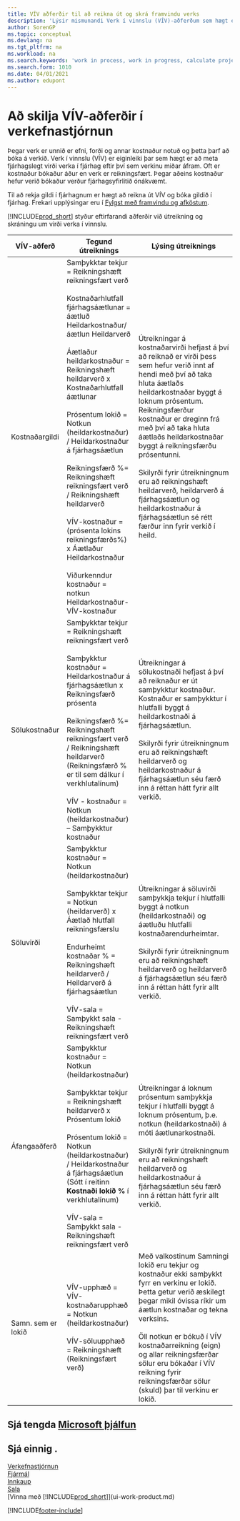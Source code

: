 ```yaml
---
title: VÍV aðferðir til að reikna út og skrá framvindu verks
description: 'Lýsir mismunandi Verk í vinnslu (VÍV)-aðferðum sem hægt er að nota til að bóka, fylgjast með og reikna út fjárhagsupplýsingar fyrir verk sem eru í vinnslu.'
author: SorenGP
ms.topic: conceptual
ms.devlang: na
ms.tgt_pltfrm: na
ms.workload: na
ms.search.keywords: 'work in process, work in progress, calculate project WIP'
ms.search.form: 1010
ms.date: 04/01/2021
ms.author: edupont
---
```

# Að skilja VÍV-aðferðir í verkefnastjórnun

Þegar verk er unnið er efni, forði og annar kostnaður notuð og þetta þarf að bóka á verkið. Verk í vinnslu (VÍV) er eiginleiki þar sem hægt er að meta fjárhagslegt virði verka í fjárhag eftir því sem verkinu miðar áfram. Oft er kostnaður bókaður áður en verk er reikningsfært. Þegar aðeins kostnaður hefur verið bókaður verður fjárhagsyfirlitið ónákvæmt.

Til að rekja gildi í fjárhagnum er hægt að reikna út VÍV og bóka gildið í fjárhag. Frekari upplýsingar eru í [Fylgst með framvindu og afköstum](projects-how-monitor-progress-performance.md).

[!INCLUDE[prod_short](includes/prod_short.md)] styður eftirfarandi aðferðir við útreikning og skráningu um virði verka í vinnslu.

| VÍV-aðferð | Tegund útreiknings | Lýsing útreiknings |
| --- | --- | --- |
| Kostnaðargildi |Samþykktar tekjur = Reikningshæft reikningsfært verð <br /><br />Kostnaðarhlutfall fjárhagsáætlunar = áætluð Heildarkostnaður/áætlun Heildarverð <br /><br />Áætlaður heildarkostnaður = Reikningshæft heildarverð x Kostnaðarhlutfall áætlunar <br /><br />Prósentum lokið = Notkun (heildarkostnaður) / Heildarkostnaður á fjárhagsáætlun <br /><br />Reikningsfærð %= Reikningshæft reikningsfært verð / Reikningshæft heildarverð <br /><br />VÍV-kostnaður = (prósenta lokins reikningsfærðs%) x Áætlaður Heildarkostnaður <br /><br />Viðurkenndur kostnaður = notkun Heildarkostnaður-VÍV-kostnaður|Útreikningar á kostnaðarvirði hefjast á því að reiknað er virði þess sem hefur verið innt af hendi með því að taka hluta áætlaðs heildarkostnaðar byggt á loknum prósentum. Reikningsfærður kostnaður er dreginn frá með því að taka hluta áætlaðs heildarkostnaðar byggt á reikningsfærðu prósentunni.<br /><br />Skilyrði fyrir útreikningnum eru að reikningshæft heildarverð, heildarverð á fjárhagsáætlun og heildarkostnaður á fjárhagsáætlun sé rétt færður inn fyrir verkið í heild. |
| Sölukostnaður |Samþykktar tekjur = Reikningshæft reikningsfært verð<br /><br /> Samþykktur kostnaður = Heildarkostnaður á fjárhagsáætlun x Reikningsfærð prósenta<br /><br /> Reikningsfærð %= Reikningshæft reikningsfært verð / Reikningshæft heildarverð<br /> (Reikningsfærð % er til sem dálkur í verkhlutalínum)<br /><br /> VÍV - kostnaður = Notkun (heildarkostnaður) – Samþykktur kostnaður |Útreikningar á sölukostnaði hefjast á því að reiknaður er út samþykktur kostnaður. Kostnaður er samþykktur í hlutfalli byggt á heildarkostnaði á fjárhagsáætlun.<br /><br /> Skilyrði fyrir útreikningnum eru að reikningshæft heildarverð og heildarkostnaður á fjárhagsáætlun séu færð inn á réttan hátt fyrir allt verkið. |
| Söluvirði |Samþykktur kostnaður = Notkun (heildarkostnaður)<br /><br /> Samþykktar tekjur = Notkun (heildarverð) x Áætlað hlutfall reikningsfærslu<br /><br /> Endurheimt kostnaðar % = Reikningshæft heildarverð / Heildarverð á fjárhagsáætlun<br /><br /> VÍV-sala = Samþykkt sala - Reikningshæft reikningsfært verð |Útreikningar á söluvirði samþykkja tekjur í hlutfalli byggt á notkun (heildarkostnaði) og áætluðu hlutfalli kostnaðarendurheimtar.<br /><br /> Skilyrði fyrir útreikningnum eru að reikningshæft heildarverð og heildarverð á fjárhagsáætlun séu færð inn á réttan hátt fyrir allt verkið. |
| Áfangaaðferð |Samþykktur kostnaður = Notkun (heildarkostnaður)<br /><br /> Samþykktar tekjur = Reikningshæft heildarverð x Prósentum lokið<br /><br /> Prósentum lokið = Notkun (heildarkostnaður) / Heildarkostnaður á fjárhagsáætlun<br /> (Sótt í reitinn **Kostnaði lokið %** í verkhlutalínum)<br /><br /> VÍV-sala = Samþykkt sala - Reikningshæft reikningsfært verð |Útreikningar á loknum prósentum samþykkja tekjur í hlutfalli byggt á loknum prósentum, þ.e. notkun (heildarkostnaði) á móti áætlunarkostnaði.<br /><br /> Skilyrði fyrir útreikningnum eru að reikningshæft heildarverð og heildarkostnaður á fjárhagsáætlun séu færð inn á réttan hátt fyrir allt verkið. |
| Samn. sem er lokið |VÍV-upphæð = VÍV-kostnaðarupphæð = Notkun (heildarkostnaður)<br /><br /> VÍV-söluupphæð = Reikningshæft (Reikningsfært verð) |Með valkostinum Samningi lokið eru tekjur og kostnaður ekki samþykkt fyrr en verkinu er lokið. Þetta getur verið æskilegt þegar mikil óvissa ríkir um áætlun kostnaðar og tekna verksins.<br /><br /> Öll notkun er bókuð í VÍV kostnaðarreikning (eign) og allar reikningsfærðar sölur eru bókaðar í VÍV reikning fyrir reikningsfærðar sölur (skuld) þar til verkinu er lokið. |

## Sjá tengda [Microsoft þjálfun](/training/paths/calculate-post-job-wip/)

## Sjá einnig .

[Verkefnastjórnun](projects-manage-projects.md)  
[Fjármál](finance.md)  
[Innkaup](purchasing-manage-purchasing.md)  
[Sala](sales-manage-sales.md)  
[Vinna með [!INCLUDE[prod_short](includes/prod_short.md)]](ui-work-product.md)  


[!INCLUDE[footer-include](includes/footer-banner.md)]
